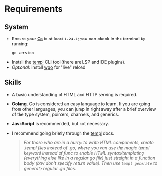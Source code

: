 # Requirements

## System

* Ensure your [Go](https://go.dev/) is at least `1.24.1`; you can check in the terminal by running:
  ```bash
  go version
  ```

- Install the [templ](https://templ.guide/quick-start/installation) CLI tool (there are LSP and IDE plugins).
- *Optional:* install [wgo](https://github.com/bokwoon95/wgo) for "live" reload 

## Skills

* A basic understanding of HTML and HTTP serving is required.

* **Golang**. 
  Go is considered an easy language to learn. If you are going from other languages, you can jump in right away after a brief overview of the type system, pointers, channels, and generics.

* **JavaScript** is recommended, but not necessary.
  
* I recommend going briefly through the [templ](https://templ.guide) docs. 

  > *For those who are in a hurry: to write HTML components, create .templ files instead of .go, where you can use the magic templ keyword instead of func to enable HTML syntax/templating (everything else like in a regular go file) just straight in a function body (btw don't specify return value). Then use `templ generate` to generate regular .go files.*

